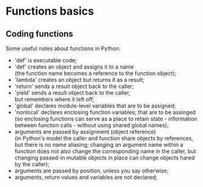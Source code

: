 Functions basics
================

Coding functions
----------------

Some useful notes about functions in Python:
- 'def' is executable code;
- 'def' creates an object and assigns it to a name  
  (the function name becomes a reference to the function object);
- 'lambda' creates an object but returns it as a result;
- 'return' sends a result object back to the caller;
- 'yield' sends a result object back to the caller,  
  but remembers where it left off;
- 'global' declares module-level variables that are to be assigned;
- 'nonlocal' declares enclosing function variables;
  that are to be assinged  
  (so enclosing functions can serve as a place to retain state -
   information between function calls - 
   without using shared global names);
- arguments are passed by assignment (object reference)  
  (in Python's model the caller and function
   share objects by references, but there is no name aliasing;
   changing an argument name within a function 
   does not also change the corresponding name in the caller,
   but changing passed-in mutable objects in place
   can change objects hared by the caller);
- arguments are passed by position, unless you say otherwise;
- arguments, return values and variables are not declared;

   


